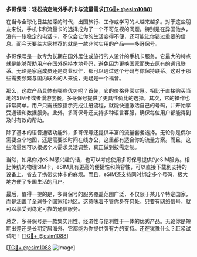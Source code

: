 **多哥保号：轻松搞定海外手机卡与流量需求[[TG💪+ @esim1088](https://t.me/s/esim1088)]**

在当今全球化日益加深的时代，出国旅行、工作或学习的人越来越多。对于这些朋友来说，手机卡和流量卡的选择成为了一个不可忽视的问题。特别是在异国他乡，没有一张稳定的电话卡，不仅会让你的生活变得不便，还可能让你错过重要的信息。而今天要给大家推荐的就是一款非常实用的产品——多哥保号。

多哥保号是一款专为长期在国外居住或旅行的人设计的手机卡服务。它最大的特点就是能够帮助用户在国外保持本地号码，避免因为更换国家而失去原有的通讯联系。无论是家庭成员还是商业伙伴，都可以通过这个号码与你保持联系。这对于那些需要频繁与国内联系的人来说，无疑是一个福音。

那么，这款产品具体有哪些优势呢？首先，它的价格非常实惠。相比于直接购买当地的SIM卡或者漫游套餐，多哥保号提供了更具性价比的选择。其次，它的操作也非常简单。用户只需按照指示完成注册流程，就能快速激活自己的号码，并开始享受通话和数据服务。此外，多哥保号还支持多种语言客服，确保每位用户都能得到及时有效的帮助。

除了基本的语音通话功能外，多哥保号还提供丰富的流量套餐选择。无论你是偶尔需要查个地图，还是需要长时间在线办公，这里都有适合你的流量方案。而且，这些流量包可以根据个人需求灵活调整，真正做到按需定制。

当然，如果你对eSIM感兴趣的话，也可以考虑使用多哥保号提供的eSIM服务。相比传统的物理SIM卡，eSIM具有更高的便捷性和兼容性，可以直接下载到支持的设备上，省去了携带实体卡的麻烦。而且，eSIM还支持同时绑定多个号码，极大地方便了多国生活的用户。

最后，值得一提的是，多哥保号的服务覆盖范围广泛，不仅限于某几个特定国家，而是涵盖了全球多个国家和地区。这意味着不管你身在何处，只要有网络信号，就可以享受到稳定可靠的通信服务。

总之，多哥保号是一款集实用性、经济性与便利性于一体的优秀产品。无论你是短期出差还是长期定居海外，它都能为你提供强有力的支持。还在犹豫什么？赶紧试试吧！[[TG💪+ @esim1088](https://t.me/s/esim1088)]

[[TG💪+ @esim1088](https://t.me/s/esim1088) ![Image](https://i.postimg.cc/4NQfJmqS/Snipaste-2025-05-13-00-14-12.png)]